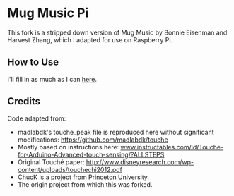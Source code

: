 # Mug Music Pi

This fork is a stripped down version of Mug Music by Bonnie Eisenman and Harvest Zhang, which I adapted for use on Raspberry Pi.

## How to Use

I'll fill in as much as I can [here](http://conormcgee.com/projects/mug-music-pi/).

## Credits

Code adapted from:
- madlabdk's touche_peak file is reproduced here without significant modifications: https://github.com/madlabdk/touche
- Mostly based on instructions here: www.instructables.com/id/Touche-for-Arduino-Advanced-touch-sensing/?ALLSTEPS
- Original Touché paper: http://www.disneyresearch.com/wp-content/uploads/touchechi2012.pdf
- ChucK is a project from Princeton University.
- The origin project from which this was forked.

